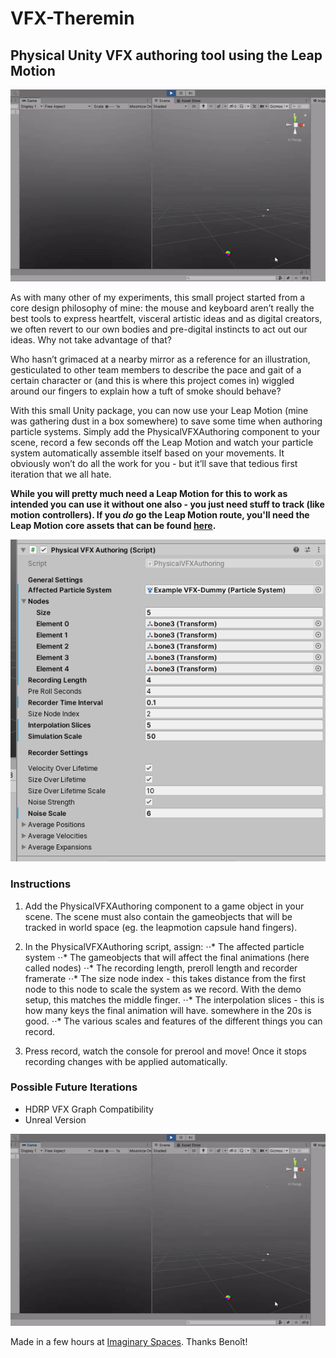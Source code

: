 # VFX-Theremin
## Physical Unity VFX authoring tool using the Leap Motion

![header](images/footergif.gif)

As with many other of my experiments, this small project started from a core design philosophy of mine: the mouse and keyboard aren’t really the best tools to express heartfelt, visceral artistic ideas and as digital creators, we often revert to our own bodies and pre-digital instincts to act out our ideas. Why not take advantage of that?

Who hasn’t grimaced at a nearby mirror as a reference for an illustration, gesticulated to other team members to describe the pace and gait of a certain character or (and this is where this project comes in) wiggled around our fingers to explain how a tuft of smoke should behave?

With this small Unity package, you can now use your Leap Motion (mine was gathering dust in a box somewhere) to save some time when authoring particle systems. Simply add the PhysicalVFXAuthoring component to your scene, record a few seconds off the Leap Motion and watch your particle system automatically assemble itself based on your movements. It obviously won’t do all the work for you - but it’ll save that tedious first iteration that we all hate.

**While you will pretty much need a Leap Motion for this to work as intended you can use it without one also - you just need stuff to track (like motion controllers). If you *do* go the Leap Motion route, you'll need the Leap Motion core assets that can be found [here](https://developer.leapmotion.com/unity#5436356).**

![explain](images/explain.png)

### Instructions

1. Add the PhysicalVFXAuthoring component to a game object in your scene. The scene must also contain the gameobjects that will be tracked in world space (eg. the leapmotion capsule hand fingers).
2. In the PhysicalVFXAuthoring script, assign:
⋅⋅* The affected particle system
⋅⋅* The gameobjects that will affect the final animations (here called nodes)
⋅⋅* The recording length, preroll length and recorder framerate
⋅⋅* The size node index - this takes distance from the first node to this node to scale the system as we record. With the demo setup, this matches the middle finger.
⋅⋅* The interpolation slices - this is how many keys the final animation will have. somewhere in the 20s is good.
⋅⋅* The various scales and features of the different things you can record.

3. Press record, watch the console for prerool and move! Once it stops recording changes with be applied automatically.

### Possible Future Iterations
- HDRP VFX Graph Compatibility
- Unreal Version

![footer](images/footergif.gif)

Made in a few hours at [Imaginary Spaces](https://imaginary-spaces.com/). Thanks Benoît!